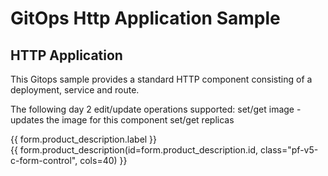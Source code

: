 # GitOps Http Application Sample

## HTTP Application 
This Gitops sample provides a standard HTTP component consisting of a deployment, service and route. 

The following day 2 edit/update operations supported:
    set/get image - updates the image for this component 
    set/get replicas

 <div class="pf-v5-c-form__field">
                <label class="pf-v5-c-form__label" for="{{ form.product_description.id }}">
                    <span class="pf-v5-c-form__label-text">{{ form.product_description.label }}</span>
                </label>
                <div class="pf-v5-c-form__field-control">
                    {{ form.product_description(id=form.product_description.id, class="pf-v5-c-form-control", cols=40) }}
                </div>
            </div>
